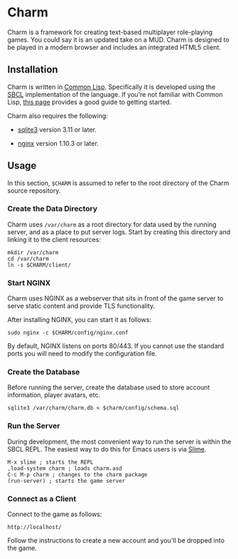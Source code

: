 # Charm

Charm is a framework for creating text-based multiplayer role-playing games. You
could say it is an updated take on a MUD. Charm is designed to be played in a
modern browser and includes an integrated HTML5 client.

## Installation

Charm is written in [Common Lisp](https://common-lisp.net). Specifically it is
developed using the [SBCL](http://sbcl.org) implementation of the language. If
you're not familiar with Common Lisp,
[this page](https://lisp-lang.org/learn/getting-started/) provides a good guide
to getting started.

Charm also requires the following:

* [sqlite3](https://www.sqlite.org/) version 3.11 or later.

* [nginx](https://www.nginx.com/) version 1.10.3 or later.

## Usage

In this section, `$CHARM` is assumed to refer to the root directory of the Charm
source repository.

### Create the Data Directory

Charm uses `/var/charm` as a root directory for data used by the running server,
and as a place to put server logs. Start by creating this directory and linking
it to the client resources:

    mkdir /var/charm
    cd /var/charm
    ln -s $CHARM/client/

### Start NGINX

Charm uses NGINX as a webserver that sits in front of the game server to serve
static content and provide TLS functionality.

After installing NGINX, you can start it as follows:

    sudo nginx -c $CHARM/config/nginx.conf

By default, NGINX listens on ports 80/443. If you cannot use the standard ports
you will need to modify the configuration file.

### Create the Database

Before running the server, create the database used to store account
information, player avatars, etc.

    sqlite3 /var/charm/charm.db < $charm/config/schema.sql

### Run the Server

During development, the most convenient way to run the server is within the SBCL
REPL. The easiest way to do this for Emacs users is via
[Slime](https://github.com/slime/slime).

    M-x slime ; starts the REPL
    ,load-system charm ; loads charm.asd
    C-c M-p charm ; changes to the charm package
    (run-server) ; starts the game server

### Connect as a Client

Connect to the game as follows:

    http://localhost/

Follow the instructions to create a new account and you'll be dropped into the
game.
